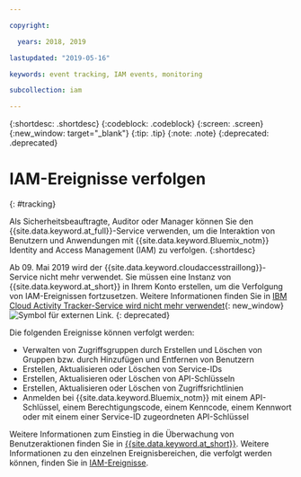 ```yaml
---

copyright:

  years: 2018, 2019

lastupdated: "2019-05-16"

keywords: event tracking, IAM events, monitoring

subcollection: iam

---
```


{:shortdesc: .shortdesc}
{:codeblock: .codeblock}
{:screen: .screen}
{:new_window: target="_blank"}
{:tip: .tip}
{:note: .note}
{:deprecated: .deprecated}

# IAM-Ereignisse verfolgen
{: #tracking}

Als Sicherheitsbeauftragte, Auditor oder Manager können Sie den {{site.data.keyword.at_full}}-Service verwenden, um die Interaktion von Benutzern und Anwendungen mit {{site.data.keyword.Bluemix_notm}} Identity and Access Management (IAM) zu verfolgen.
{:shortdesc}

Ab 09. Mai 2019 wird der {{site.data.keyword.cloudaccesstraillong}}-Service nicht mehr verwendet. Sie müssen eine Instanz von {{site.data.keyword.at_short}} in Ihrem Konto erstellen, um die Verfolgung von IAM-Ereignissen fortzusetzen. Weitere Informationen finden Sie in [IBM Cloud Activity Tracker-Service wird nicht mehr verwendet](https://www.ibm.com/blogs/bluemix/2019/04/deprecating-ibm-cloud-activity-tracker/){: new_window} ![Symbol für externen Link](../icons/launch-glyph.svg "Symbol für externen Link").
{: deprecated}

Die folgenden Ereignisse können verfolgt werden:

* Verwalten von Zugriffsgruppen durch Erstellen und Löschen von Gruppen bzw. durch Hinzufügen und Entfernen von Benutzern
* Erstellen, Aktualisieren oder Löschen von Service-IDs
* Erstellen, Aktualisieren oder Löschen von API-Schlüsseln
* Erstellen, Aktualisieren oder Löschen von Zugriffsrichtlinien
* Anmelden bei {{site.data.keyword.Bluemix_notm}} mit einem API-Schlüssel, einem Berechtigungscode, einem Kenncode, einem Kennwort oder mit einem einer Service-ID zugeordneten API-Schlüssel

Weitere Informationen zum Einstieg in die Überwachung von Benutzeraktionen finden Sie in [{{site.data.keyword.at_short}}](/docs/services/Activity-Tracker-with-LogDNA?topic=logdnaat-getting-started#getting-started). Weitere Informationen zu den einzelnen Ereignisbereichen, die verfolgt werden können, finden Sie in [IAM-Ereignisse](/docs/services/Activity-Tracker-with-LogDNA?topic=logdnaat-at_events_iam).

